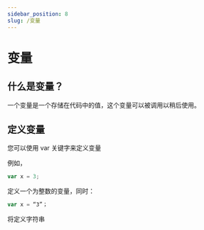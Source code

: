 ```yaml
---
sidebar_position: 8
slug: /变量
---
```


# 变量
## 什么是变量？
一个变量是一个存储在代码中的值，这个变量可以被调用以稍后使用。
## 定义变量

您可以使用 var 关键字来定义变量

例如，

```jsx
var x = 3;
```
定义一个为整数的变量，同时：

```jsx
var x = “3”；
```
将定义字符串
